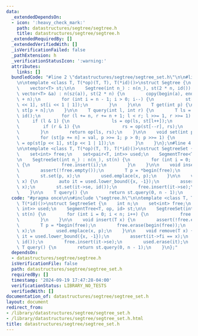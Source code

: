 ```yaml
---
data:
  _extendedDependsOn:
  - icon: ':heavy_check_mark:'
    path: datastructures/segtree/segtree.h
    title: datastructures/segtree/segtree.h
  _extendedRequiredBy: []
  _extendedVerifiedWith: []
  _isVerificationFailed: false
  _pathExtension: h
  _verificationStatusIcon: ':warning:'
  attributes:
    links: []
  bundledCode: "#line 2 \"datastructures/segtree/segtree_set.h\"\n\n#line 2 \"datastructures/segtree/segtree.h\"\
    \n\ntemplate <class T, T(*op)(T, T), T(*id)()>\nstruct Segtree {\n    int n;\n\
    \    vector<T> st;\n\n    Segtree(int n_) : n(n_), st(2 * n, id()) {}\n\n    Segtree(const\
    \ vector<T> &a) : n(sz(a)), st(2 * n) {\n        copy(begin(a), end(a), begin(st)\
    \ + n);\n        for (int i = n - 1; i > 0; i--) {\n            st[i] = op(st[i\
    \ << 1], st[i << 1 | 1]);\n        }\n    }\n\n    T get(int p) {\n        return\
    \ st[p + n];\n    }\n\n    T query(int l, int r) {\n        T ls = id(), rs =\
    \ id();\n        for (l += n, r += n + 1; l < r; l >>= 1, r >>= 1) {\n       \
    \     if (l & 1) {\n                ls = op(ls, st[l++]);\n            }\n   \
    \         if (r & 1) {\n                rs = op(st[--r], rs);\n            }\n\
    \        }\n        return op(ls, rs);\n    }\n\n    void set(int p, T val) {\n\
    \        for (st[p += n] = val, p >>= 1; p > 0; p >>= 1) {\n            st[p]\
    \ = op(st[p << 1], st[p << 1 | 1]);\n        }\n    }\n};\n#line 4 \"datastructures/segtree/segtree_set.h\"\
    \n\ntemplate <class T, T(*op)(T, T), T(*id)()>\nstruct SegtreeSet {\n    int n;\n\
    \    set<int> free;\n    set<pair<T, int>> used;\n    SegmentTree<T, op, id> st;\n\
    \n    SegtreeSet(int n_) : n(n_), st(n) {\n        for (int i = 0; i < n; i++)\
    \ {\n            free.insert(i);\n        }\n    }\n\n    void insert(T x) {\n\
    \        assert(!free.empty());\n        T p = *begin(free);\n        free.erase(begin(free));\n\
    \        st.set(p, x);\n        used.emplace(x, p);\n    }\n\n    void remove(T\
    \ x) {\n        auto it = used.lower_bound({x, -1});\n        assert(it->fi ==\
    \ x);\n        st.set(it->se, id());\n        free.insert(it->se);\n        used.erase(it);\n\
    \    }\n\n    T query() {\n        return st.query(0, n - 1);\n    }\n};\n"
  code: "#pragma once\n\n#include \"segtree.h\"\n\ntemplate <class T, T(*op)(T, T),\
    \ T(*id)()>\nstruct SegtreeSet {\n    int n;\n    set<int> free;\n    set<pair<T,\
    \ int>> used;\n    SegmentTree<T, op, id> st;\n\n    SegtreeSet(int n_) : n(n_),\
    \ st(n) {\n        for (int i = 0; i < n; i++) {\n            free.insert(i);\n\
    \        }\n    }\n\n    void insert(T x) {\n        assert(!free.empty());\n\
    \        T p = *begin(free);\n        free.erase(begin(free));\n        st.set(p,\
    \ x);\n        used.emplace(x, p);\n    }\n\n    void remove(T x) {\n        auto\
    \ it = used.lower_bound({x, -1});\n        assert(it->fi == x);\n        st.set(it->se,\
    \ id());\n        free.insert(it->se);\n        used.erase(it);\n    }\n\n   \
    \ T query() {\n        return st.query(0, n - 1);\n    }\n};"
  dependsOn:
  - datastructures/segtree/segtree.h
  isVerificationFile: false
  path: datastructures/segtree/segtree_set.h
  requiredBy: []
  timestamp: '2024-09-19 17:47:28-04:00'
  verificationStatus: LIBRARY_NO_TESTS
  verifiedWith: []
documentation_of: datastructures/segtree/segtree_set.h
layout: document
redirect_from:
- /library/datastructures/segtree/segtree_set.h
- /library/datastructures/segtree/segtree_set.h.html
title: datastructures/segtree/segtree_set.h
---
```

